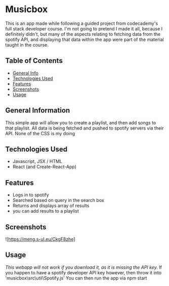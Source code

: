 # Musicbox
This is an app made while following a guided project from codecademy's full stack developer course.
I'm not going to pretend I made it all, because I definitely didn't, but many of the aspects relating to fetching data from the spotify API, and displaying that data within the app were part of the material taught in the course.

## Table of Contents
* [General Info](#general-information)
* [Technologies Used](#technologies-used)
* [Features](#features)
* [Screenshots](#screenshots)
* [Usage](#usage)

## General Information
This simple app will allow you to create a playlist, and then add songs to that playlist. All data is being fetched and pushed to spotify servers via their API.
None of the CSS is my doing

## Technologies Used
- Javascript, JSX / HTML
- React (and Create-React-App)

## Features
- Logs in to spotify
- Searched based on query in the search box
- Returns and displays array of results
- you can add results to a playlist


## Screenshots
![https://meng.s-ul.eu/CkgF8zhe]

## Usage
*This webapp will not work if you download it, as it is missing the API key.*
If you happen to have a spotify developer API key however, then throw it into 'musicbox\src\util\Spotify.js'
You can then run the app via npm start

